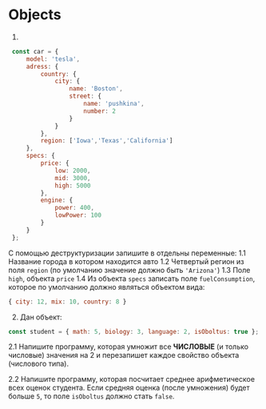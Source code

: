 # Objects

1.

```js
 const car = {
     model: 'tesla',
     adress: {
         country: {
             city: {
                 name: 'Boston',
                 street: {
                     name: 'pushkina',
                     number: 2
                 }
             }
         },
         region: ['Iowa','Texas','California']
     },
     specs: {
         price: {
             low: 2000,
             mid: 3000,
             high: 5000
         },
         engine: {
             power: 400,
             lowPower: 100
         }
     }
 };
```

С помощью деструктуризации запишите в отдельны переменные:
1.1 Название города в котором находится авто
1.2 Четвертый регион из поля `region` (по умолчанию значение должно быть `'Arizona'`)
1.3 Поле `high`, объекта `price` 
1.4 Из объекта `specs` записать поле `fuelConsumption`, которое по умолчанию должно являться объектом вида:
```js 
{ city: 12, mix: 10, country: 8 }
```

2. Дан объект:
```js
const student = { math: 5, biology: 3, language: 2, isOboltus: true };
```
2.1 Напишите программу, которая умножит все **ЧИСЛОВЫЕ** (и
только числовые) значения на 2 и перезапишет каждое
свойство объекта (числового типа).

2.2 Напишите программу, которая посчитает среднее арифметическое всех оценок студента.
Если средняя оценка (после умножения) будет больше `5`, то поле `isOboltus` должно стать `false`.
